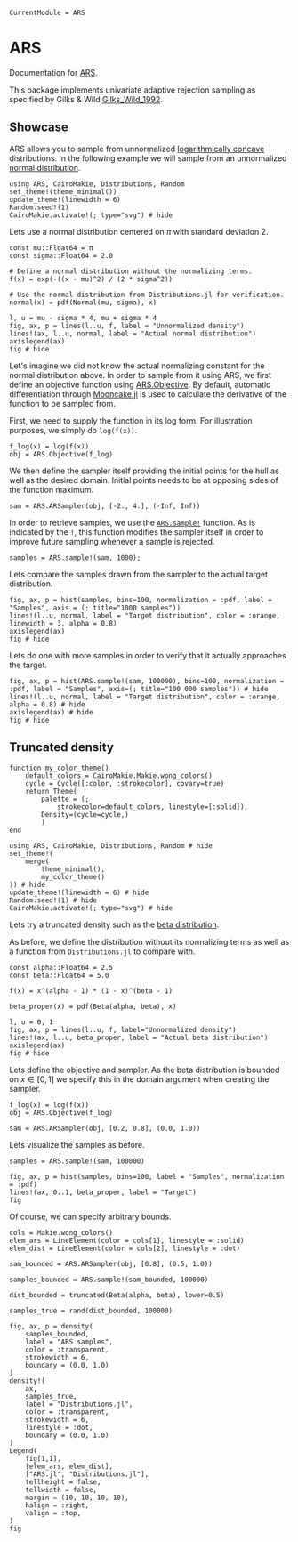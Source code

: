 ```@meta
CurrentModule = ARS
```

# ARS

Documentation for [ARS](https://github.com/Eliassj/ARS.jl).

This package implements univariate adaptive rejection sampling as specified by Gilks & Wild [Gilks_Wild_1992](@cite).


## Showcase

ARS allows you to sample from unnormalized [logarithmically concave](https://en.wikipedia.org/wiki/Logarithmically_concave_function) distributions. In the following example we will sample from an unnormalized [normal distribution](https://en.wikipedia.org/wiki/Normal_distribution).

```@example 1
using ARS, CairoMakie, Distributions, Random
set_theme!(theme_minimal())
update_theme!(linewidth = 6)
Random.seed!(1)
CairoMakie.activate!(; type="svg") # hide
```

Lets use a normal distribution centered on $\pi$ with standard deviation 2.

```@example 1
const mu::Float64 = π
const sigma::Float64 = 2.0

# Define a normal distribution without the normalizing terms.
f(x) = exp(-((x - mu)^2) / (2 * sigma^2))

# Use the normal distribution from Distributions.jl for verification.
normal(x) = pdf(Normal(mu, sigma), x)

l, u = mu - sigma * 4, mu + sigma * 4
fig, ax, p = lines(l..u, f, label = "Unnormalized density")
lines!(ax, l..u, normal, label = "Actual normal distribution")
axislegend(ax)
fig # hide
```

Let's imagine we did not know the actual normalizing constant for the normal distribution above. In order to sample from it using ARS, we first define an objective function using [ARS.Objective](@ref). By default, automatic differentiation through [Mooncake.jl](https://github.com/chalk-lab/Mooncake.jl) is used to calculate the derivative of the function to be sampled from.

First, we need to supply the function in its log form. For illustration purposes, we simply do `log(f(x))`.

```@example 1
f_log(x) = log(f(x))
obj = ARS.Objective(f_log)
```

We then define the sampler itself providing the initial points for the hull as well as the desired domain. Initial points needs to be at opposing sides of the function maximum.

```@example 1
sam = ARS.ARSampler(obj, [-2., 4.], (-Inf, Inf))
```

In order to retrieve samples, we use the [`ARS.sample!`](@ref) function. As is indicated by the `!`, this function modifies the sampler itself in order to improve future sampling whenever a sample is rejected.

```@example 1
samples = ARS.sample!(sam, 1000);
```

Lets compare the samples drawn from the sampler to the actual target distribution.

```@example 1
fig, ax, p = hist(samples, bins=100, normalization = :pdf, label = "Samples", axis = (; title="1000 samples"))
lines!(l..u, normal, label = "Target distribution", color = :orange, linewidth = 3, alpha = 0.8)
axislegend(ax)
fig # hide
```

Lets do one with more samples in order to verify that it actually approaches the target.

```@example 1
fig, ax, p = hist(ARS.sample!(sam, 100000), bins=100, normalization = :pdf, label = "Samples", axis=(; title="100 000 samples")) # hide
lines!(l..u, normal, label = "Target distribution", color = :orange, alpha = 0.8) # hide
axislegend(ax) # hide
fig # hide
```

## Truncated density

```@setup 2
function my_color_theme()
    default_colors = CairoMakie.Makie.wong_colors()
    cycle = Cycle([:color, :strokecolor], covary=true)
    return Theme(
        palette = (; 
            strokecolor=default_colors, linestyle=[:solid]),
        Density=(cycle=cycle,)
        )
end
```


```@setup 2
using ARS, CairoMakie, Distributions, Random # hide
set_theme!(
    merge(
        theme_minimal(),
        my_color_theme()
)) # hide
update_theme!(linewidth = 6) # hide
Random.seed!(1) # hide
CairoMakie.activate!(; type="svg") # hide
```

Lets try a truncated density such as the [beta distribution](https://en.wikipedia.org/wiki/Beta_distribution).

As before, we define the distribution without its normalizing terms as well as a function from `Distributions.jl` to compare with.

```@example 2
const alpha::Float64 = 2.5
const beta::Float64 = 5.0

f(x) = x^(alpha - 1) * (1 - x)^(beta - 1)

beta_proper(x) = pdf(Beta(alpha, beta), x)

l, u = 0, 1
fig, ax, p = lines(l..u, f, label="Unnormalized density")
lines!(ax, l..u, beta_proper, label = "Actual beta distribution")
axislegend(ax)
fig # hide
```

Lets define the objective and sampler. As the beta distribution is bounded on $x \in [0, 1]$ we specify this in the domain argument when creating the sampler.

```@example 2
f_log(x) = log(f(x))
obj = ARS.Objective(f_log)

sam = ARS.ARSampler(obj, [0.2, 0.8], (0.0, 1.0))
```

Lets visualize the samples as before.


```@example 2
samples = ARS.sample!(sam, 100000)

fig, ax, p = hist(samples, bins=100, label = "Samples", normalization = :pdf)
lines!(ax, 0..1, beta_proper, label = "Target")
fig
```

Of course, we can specify arbitrary bounds.

```@setup 2
cols = Makie.wong_colors()
elem_ars = LineElement(color = cols[1], linestyle = :solid)
elem_dist = LineElement(color = cols[2], linestyle = :dot)
```

```@example 2
sam_bounded = ARS.ARSampler(obj, [0.8], (0.5, 1.0))

samples_bounded = ARS.sample!(sam_bounded, 100000)

dist_bounded = truncated(Beta(alpha, beta), lower=0.5)

samples_true = rand(dist_bounded, 100000)

fig, ax, p = density(
    samples_bounded, 
    label = "ARS samples", 
    color = :transparent, 
    strokewidth = 6,
    boundary = (0.0, 1.0)
)
density!(
    ax,
    samples_true, 
    label = "Distributions.jl",
    color = :transparent, 
    strokewidth = 6,
    linestyle = :dot,
    boundary = (0.0, 1.0)
)
Legend(
    fig[1,1],
    [elem_ars, elem_dist],
    ["ARS.jl", "Distributions.jl"],
    tellheight = false,
    tellwidth = false,
    margin = (10, 10, 10, 10),
    halign = :right,
    valign = :top,
)
fig
```
